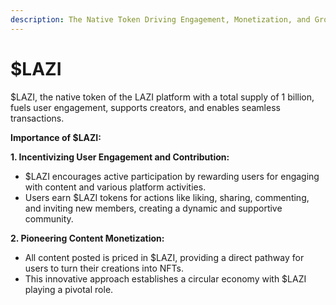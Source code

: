 ```yaml
---
description: The Native Token Driving Engagement, Monetization, and Growth
---
```


# $LAZI

$LAZI, the native token of the LAZI platform with a total supply of 1 billion, fuels user engagement, supports creators, and enables seamless transactions.&#x20;

**Importance of $LAZI:**

**1. Incentivizing User Engagement and Contribution:**

* $LAZI encourages active participation by rewarding users for engaging with content and various platform activities.
* Users earn $LAZI tokens for actions like liking, sharing, commenting, and inviting new members, creating a dynamic and supportive community.

**2. Pioneering Content Monetization:**

* All content posted is priced in $LAZI, providing a direct pathway for users to turn their creations into NFTs.
* This innovative approach establishes a circular economy with $LAZI playing a pivotal role.

